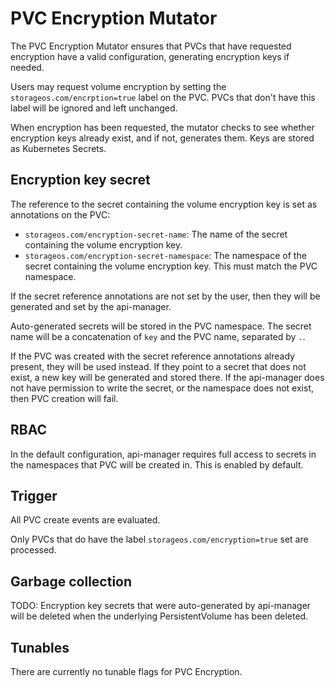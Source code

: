 # PVC Encryption Mutator

The PVC Encryption Mutator ensures that PVCs that have requested encryption have
a valid configuration, generating encryption keys if needed.

Users may request volume encryption by setting the
`storageos.com/encrption=true` label on the PVC.  PVCs that don't have this
label will be ignored and left unchanged.

When encryption has been requested, the mutator checks to see whether encryption
keys already exist, and if not, generates them.  Keys are stored as Kubernetes
Secrets.

## Encryption key secret

The reference to the secret containing the volume encryption key is set as
annotations on the PVC:

- `storageos.com/encryption-secret-name`: The name of the secret containing the
  volume encryption key.
- `storageos.com/encryption-secret-namespace`: The namespace of the secret
  containing the volume encryption key.  This must match the PVC namespace.

If the secret reference annotations are not set by the user, then they will be
generated and set by the api-manager.

Auto-generated secrets will be stored in the PVC namespace.  The secret name
will be a concatenation of `key`  and the PVC name, separated by `.`.

If the PVC was created with the secret reference annotations already present,
they will be used instead.  If they point to a secret that does not exist, a new
key will be generated and stored there.  If the api-manager does not have
permission to write the secret, or the namespace does not exist, then PVC
creation will fail.

## RBAC

In the default configuration, api-manager requires full access to secrets in the
namespaces that PVC will be created in.  This is enabled by default.

## Trigger

All PVC create events are evaluated.

Only PVCs that do have the label `storageos.com/encryption=true` set are
processed.

## Garbage collection

TODO: Encryption key secrets that were auto-generated by api-manager will be deleted
when the underlying PersistentVolume has been deleted.

## Tunables

There are currently no tunable flags for PVC Encryption.
